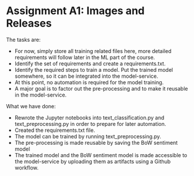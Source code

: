 # Assignment A1: Images and Releases

The tasks are:
- For now, simply store all training related files here, more detailed requirements will follow later in the ML part of the course.
- Identify the set of requirements and create a requirements.txt.
- Identify the required steps to train a model. Put the trained model somewhere, so it can be integrated into the model-service.
- At this point, no automation is required for the model training.
- A major goal is to factor out the pre-processing and to make it reusable in the model-service.

What we have done:
- Rewrote the Jupyter notebooks into text_classification.py and text_preprocessing.py in order to prepare for later automation.
- Created the requirements.txt file.
- The model can be trained by running text_preprocessing.py. 
- The pre-processing is made reusable by saving the BoW sentiment model
- The trained model and the BoW sentiment model is made accessible to the model-service by uploading them as artifacts using a Github workflow. 